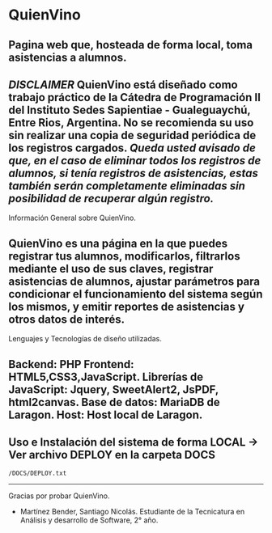 # QuienVino
Pagina web que, hosteada de forma local, toma asistencias a alumnos.
------------------------------------------
*DISCLAIMER*
QuienVino está diseñado como trabajo práctico de la Cátedra de Programación II del Instituto Sedes Sapientiae - Gualeguaychú, Entre Rios, Argentina.
No se recomienda su uso sin realizar una copia de seguridad periódica de los registros cargados.
*Queda usted avisado de que, en el caso de eliminar todos los registros de alumnos, si tenía registros de asistencias, estas también serán completamente eliminadas sin posibilidad de recuperar algún registro.*
------------------------------------------
Información General sobre QuienVino.

QuienVino es una página en la que puedes registrar tus alumnos, modificarlos, filtrarlos mediante el uso de sus claves, registrar asistencias de alumnos, ajustar parámetros para condicionar el funcionamiento del sistema según los mismos, y emitir reportes de asistencias y otros datos de interés.
------------------------------------------
Lenguajes y Tecnologías de diseño utilizadas.

Backend: PHP
Frontend: HTML5,CSS3,JavaScript.
Librerías de JavaScript: Jquery, SweetAlert2, JsPDF, html2canvas.
Base de datos: MariaDB de Laragon.
Host: Host local de Laragon.
------------------------------------------
Uso e Instalación del sistema de forma LOCAL
-> Ver archivo DEPLOY en la carpeta DOCS 
------------------------------------------
    /DOCS/DEPLOY.txt
------------------------------------------
Gracias por probar QuienVino.
- Martínez Bender, Santiago Nicolás. Estudiante de la Tecnicatura en Análisis y desarrollo de Software, 2° año.
